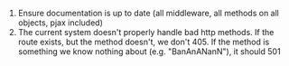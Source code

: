 1. Ensure documentation is up to date (all middleware, all methods on all objects, pjax included)
2. The current system doesn't properly handle bad http methods. If the route exists, but the method doesn't, we don't 405. If the method is something we know nothing about (e.g. "BanAnANanN"), it should 501